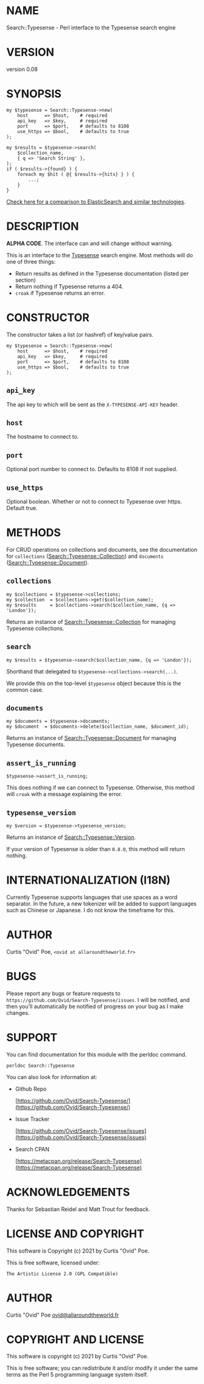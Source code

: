 # NAME

Search::Typesense - Perl interface to the Typesense search engine

# VERSION

version 0.08

# SYNOPSIS

    my $typesense = Search::Typesense->new(
        host      => $host,    # required
        api_key   => $key,     # required
        port      => $port,    # defaults to 8108
        use_https => $bool,    # defaults to true
    );
    
    my $results = $typesense->search(
        $collection_name,
        { q => 'Search String' },
    );
    if ( $results->{found} ) {
        foreach my $hit ( @{ $results->{hits} } ) {
            ...;
        }
    }

[Check here for a comparison to ElasticSearch and similar technologies](https://typesense.org/typesense-vs-algolia-vs-elasticsearch-vs-meilisearch/).

# DESCRIPTION

**ALPHA CODE**. The interface can and will change without warning.

This is an interface to the [Typesense](https://typesense.org/) search
engine. Most methods will do one of three things:

- Return results as defined in the Typesense documentation (listed per section)
- Return nothing if Typesense returns a 404.
- `croak` if Typesense returns an error.

# CONSTRUCTOR

The constructor takes a list (or hashref) of key/value pairs.

    my $typesense = Search::Typesense->new(
        host      => $host,    # required
        api_key   => $key,     # required
        port      => $port,    # defaults to 8108
        use_https => $bool,    # defaults to true
    );

## `api_key`

The api key to which will be sent as the `X-TYPESENSE-API-KEY` header.

## `host`

The hostname to connect to.

## `port`

Optional port number to connect to. Defaults to 8108 if not supplied.

## `use_https`

Optional boolean. Whether or not to connect to Typesense over https. Default true.

# METHODS

For CRUD operations on collections and documents, see the documentation for
`collections` ([Search::Typesense::Collection](https://metacpan.org/pod/Search::Typesense::Collection)) and `documents`
([Search::Typesense::Document](https://metacpan.org/pod/Search::Typesense::Document)).

## `collections`

    my $collections = $typesense->collections;
    my $collection  = $collections->get($collection_name);
    my $results     = $collections->search($collection_name, {q => 'London'});

Returns an instance of [Search::Typesense::Collection](https://metacpan.org/pod/Search::Typesense::Collection) for managing Typesense collections.

## `search`

    my $results = $typesense->search($collection_name, {q => 'London'});

Shorthand that delegated to `$typesense->collections->search(...)`.

We provide this on the top-level `$typesense` object because this is the
common case.

## `documents`

    my $documents = $typesense->documents;
    my $document  = $documents->delete($collection_name, $document_id);

Returns an instance of [Search::Typesense::Document](https://metacpan.org/pod/Search::Typesense::Document) for managing Typesense documents.

## `assert_is_running`

    $typesense->assert_is_running;

This does nothing if we can connect to Typesense. Otherwise, this method will
`croak` with a message explaining the error.

## `typesense_version`

    my $version = $typesense->typesense_version;

Returns an instance of [Search::Typesense::Version](https://metacpan.org/pod/Search::Typesense::Version).

If your version of Typesense is older than `0.8.0`, this method will return
nothing.

# INTERNATIONALIZATION (I18N)

Currently Typesense supports languages that use spaces as a word separator. In
the future, a new tokenizer will be added to support languages such as Chinese
or Japanese. I do not know the timeframe for this.

# AUTHOR

Curtis "Ovid" Poe, `<ovid at allaroundtheworld.fr>`

# BUGS

Please report any bugs or feature requests to
`https://github.com/Ovid/Search-Typesense/issues`.  I will be notified, and
then you'll automatically be notified of progress on your bug as I make
changes.

# SUPPORT

You can find documentation for this module with the perldoc command.

    perldoc Search::Typesense

You can also look for information at:

- Github Repo

    [https://github.com/Ovid/Search-Typesense/](https://github.com/Ovid/Search-Typesense/)

- Issue Tracker

    [https://github.com/Ovid/Search-Typesense/issues](https://github.com/Ovid/Search-Typesense/issues)

- Search CPAN

    [https://metacpan.org/release/Search-Typesense](https://metacpan.org/release/Search-Typesense)

# ACKNOWLEDGEMENTS

Thanks for Sebastian Reidel and Matt Trout for feedback.

# LICENSE AND COPYRIGHT

This software is Copyright (c) 2021 by Curtis "Ovid" Poe.

This is free software, licensed under:

    The Artistic License 2.0 (GPL Compatible)

# AUTHOR

Curtis "Ovid" Poe <ovid@allaroundtheworld.fr>

# COPYRIGHT AND LICENSE

This software is copyright (c) 2021 by Curtis "Ovid" Poe.

This is free software; you can redistribute it and/or modify it under
the same terms as the Perl 5 programming language system itself.
